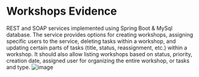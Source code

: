 # Workshops Evidence
REST and SOAP services implemented using Spring Boot & MySql database.
The service provides options for creating workshops, assigning specific users to the service, deleting tasks within a workshop, and updating certain parts of tasks (title, status, reassignment, etc.) within a workshop. It should also allow listing workshops based on status, priority, creation date, assigned user for organizing the entire workshop, or tasks and type.
![image](https://github.com/user-attachments/assets/894e831f-8085-4d0a-91cc-ad73571628e9)
